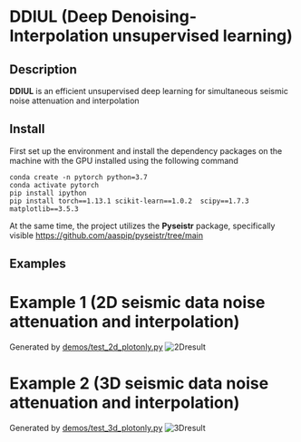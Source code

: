 
**DDIUL (Deep Denoising-Interpolation unsupervised learning)**
======

## Description

**DDIUL** is an efficient unsupervised deep learning for simultaneous seismic noise attenuation and interpolation


## Install
First set up the environment and install the dependency packages on the machine with the GPU installed using the following command
```
conda create -n pytorch python=3.7
conda activate pytorch
pip install ipython
pip install torch==1.13.1 scikit-learn==1.0.2  scipy==1.7.3 matplotlib==3.5.3
```
At the same time, the project utilizes the **Pyseistr** package, specifically visible https://github.com/aaspip/pyseistr/tree/main

## Examples
Example 1 (2D seismic data noise attenuation and interpolation)
======
Generated by [demos/test_2d_plotonly.py](https://github.com/chenyk1990/anyudenoise/blob/main/demos/test_2d_plotonly.py)
![2Dresult](https://github.com/user-attachments/assets/fe55bc38-482d-4604-9511-5e5fdd3afa9f)

Example 2 (3D seismic data noise attenuation and interpolation)
======
Generated by [demos/test_3d_plotonly.py](https://github.com/chenyk1990/anyudenoise/blob/main/demos/test_3d_plotonly.py)
![3Dresult](https://github.com/user-attachments/assets/f9d34e8a-cdc6-4f5c-9035-d325d4f9aa41)
